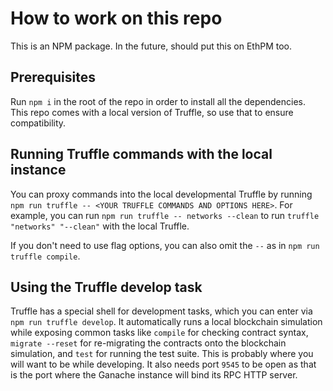# How to work on this repo

This is an NPM package. In the future, should put this on EthPM too.

## Prerequisites

Run `npm i` in the root of the repo in order to install all the dependencies. This repo comes with a local version of Truffle, so use that to ensure compatibility.

## Running Truffle commands with the local instance

You can proxy commands into the local developmental Truffle by running `npm run truffle -- <YOUR TRUFFLE COMMANDS AND OPTIONS HERE>`. For example, you can run `npm run truffle -- networks --clean` to run `truffle "networks" "--clean"` with the local Truffle.

If you don't need to use flag options, you can also omit the `--` as in `npm run truffle compile`.

## Using the Truffle develop task

Truffle has a special shell for development tasks, which you can enter via `npm run truffle develop`. It automatically runs a local blockchain simulation while exposing common tasks like `compile` for checking contract syntax, `migrate --reset` for re-migrating the contracts onto the blockchain simulation, and `test` for running the test suite. This is probably where you will want to be while developing. It also needs port `9545` to be open as that is the port where the Ganache instance will bind its RPC HTTP server.
